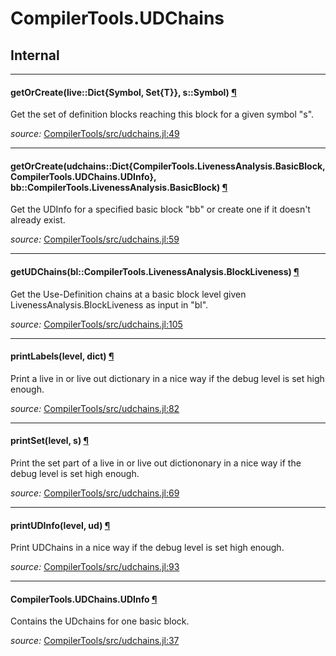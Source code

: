 # CompilerTools.UDChains

## Internal

---

<a id="method__getorcreate.1" class="lexicon_definition"></a>
#### getOrCreate(live::Dict{Symbol, Set{T}},  s::Symbol) [¶](#method__getorcreate.1)
Get the set of definition blocks reaching this block for a given symbol "s".


*source:*
[CompilerTools/src/udchains.jl:49](file:///home/etotoni/.julia/v0.4/CompilerTools/src/udchains.jl)

---

<a id="method__getorcreate.2" class="lexicon_definition"></a>
#### getOrCreate(udchains::Dict{CompilerTools.LivenessAnalysis.BasicBlock, CompilerTools.UDChains.UDInfo},  bb::CompilerTools.LivenessAnalysis.BasicBlock) [¶](#method__getorcreate.2)
Get the UDInfo for a specified basic block "bb" or create one if it doesn't already exist.


*source:*
[CompilerTools/src/udchains.jl:59](file:///home/etotoni/.julia/v0.4/CompilerTools/src/udchains.jl)

---

<a id="method__getudchains.1" class="lexicon_definition"></a>
#### getUDChains(bl::CompilerTools.LivenessAnalysis.BlockLiveness) [¶](#method__getudchains.1)
Get the Use-Definition chains at a basic block level given LivenessAnalysis.BlockLiveness as input in "bl".


*source:*
[CompilerTools/src/udchains.jl:105](file:///home/etotoni/.julia/v0.4/CompilerTools/src/udchains.jl)

---

<a id="method__printlabels.1" class="lexicon_definition"></a>
#### printLabels(level,  dict) [¶](#method__printlabels.1)
Print a live in or live out dictionary in a nice way if the debug level is set high enough.


*source:*
[CompilerTools/src/udchains.jl:82](file:///home/etotoni/.julia/v0.4/CompilerTools/src/udchains.jl)

---

<a id="method__printset.1" class="lexicon_definition"></a>
#### printSet(level,  s) [¶](#method__printset.1)
Print the set part of a live in or live out dictiononary in a nice way if the debug level is set high enough.


*source:*
[CompilerTools/src/udchains.jl:69](file:///home/etotoni/.julia/v0.4/CompilerTools/src/udchains.jl)

---

<a id="method__printudinfo.1" class="lexicon_definition"></a>
#### printUDInfo(level,  ud) [¶](#method__printudinfo.1)
Print UDChains in a nice way if the debug level is set high enough.


*source:*
[CompilerTools/src/udchains.jl:93](file:///home/etotoni/.julia/v0.4/CompilerTools/src/udchains.jl)

---

<a id="type__udinfo.1" class="lexicon_definition"></a>
#### CompilerTools.UDChains.UDInfo [¶](#type__udinfo.1)
Contains the UDchains for one basic block.


*source:*
[CompilerTools/src/udchains.jl:37](file:///home/etotoni/.julia/v0.4/CompilerTools/src/udchains.jl)

